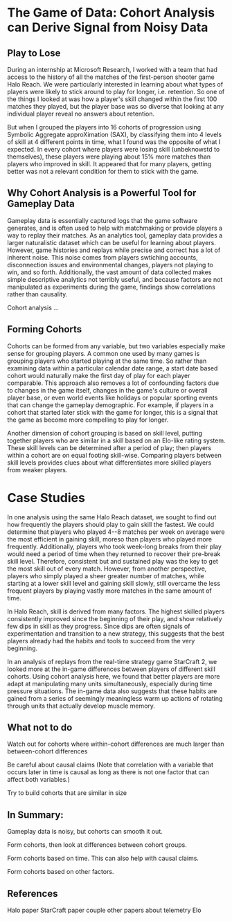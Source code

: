 # The Game of Data: Cohort Analysis can Derive Signal from Noisy Data

## Play to Lose

During an internship at Microsoft Research, I worked with a team that had access to the history of all the matches of the first-person shooter game Halo Reach. We were particularly interested in learning about what types of players were likely to stick around to play for longer, i.e. retention. So one of the things I looked at was how a player's skill changed within the first 100 matches they played, but the player base was so diverse that looking at any individual player reveal no answers about retention.

But when I grouped the players into 16 cohorts of progression using Symbolic Aggregate approXimation (SAX), by classifying them into 4 levels of skill at 4 different points in time, what I found was the opposite of what I expected. In every cohort where players were losing skill (unbeknowstd to themselves), these players were playing about 15% more matches than players who improved in skill. It appeared that for many players, getting better was not a relevant condition for them to stick with the game.

## Why Cohort Analysis is a Powerful Tool for Gameplay Data

Gameplay data is essentially captured logs that the game software generates, and is often used to help with matchmaking or provide players a way to replay their matches. As an analytics tool, gameplay data provides a larger naturalistic dataset which can be useful for learning about players. However, game histories and replays while precise and correct has a lot of inherent noise. This noise comes from players swtiching accounts, disconnection issues and environmental changes, players not playing to win, and so forth. Additionally, the vast amount of data collected makes simple descriptive analytics not terribly useful, and because factors are not manipulated as experiments during the game, findings show correlations rather than causality.

Cohort analysis ...

## Forming Cohorts

Cohorts can be formed from any variable, but two variables especially make sense for grouping players. A common one used by many games is grouping players who started playing at the same time. So rather than examining data within a particular calendar date range, a start date based cohort would naturally make the first day of play for each player comparable. This approach also removes a lot of confounding factors due to changes in the game itself, changes in the game's culture or overall player base, or even world events like holidays or popular sporting events that can change the gameplay demographic. For example, if players in a cohort that started later stick with the game for longer, this is a signal that the game as become more compelling to play for longer.

Another dimension of cohort grouping is based on skill level, putting together players who are similar in a skill based on an Elo-like rating system. These skill levels can be determined after a period of play; then players within a cohort are on equal footing skill-wise. Comparing players between skill levels provides clues about what differentiates more skilled players from weaker players.

# Case Studies 
In one analysis using the same Halo Reach dataset, we sought to find out how frequently the players should play to gain skill the fastest. We could determine that players who played 4--8 matches per week on average were the most efficient in gaining skill, moreso than players who played more frequently. Additionally, players who took week-long breaks from their play would need a period of time when they returned to recover their pre-break skill level. Therefore, consistent but and sustained play was the key to get the most skill out of every match. However, from another perspective, players who simply played a sheer greater number of matches, while starting at a lower skill level and gaining skill slowly, still overcame the less frequent players by playing vastly more matches in the same amount of time.

In Halo Reach, skill is derived from many factors. The highest skilled players consistently improved since the beginning of their play, and show relatively few dips in skill as they progress. Since dips are often signals of experimentation and transition to a new strategy, this suggests that the best players already had the habits and tools to succeed from the very beginning.

In an analysis of replays from the real-time strategy game StarCraft 2, we looked more at the in-game differences between players of different skill cohorts. Using cohort analysis here, we found that better players are more adapt at manipulating many units simultaneously, especially during time pressure situations. The in-game data also suggests that these habits are gained from a series of seemingly meaningless warm up actions of rotating through units that actually develop muscle memory.

## What not to do

Watch out for cohorts where within-cohort differences are much larger than between-cohort differences

Be careful about causal claims
(Note that correlation with a variable that occurs later in time is causal as long as there is not one factor that can affect both variables.)

Try to build cohorts that are similar in size

## In Summary:

Gameplay data is noisy, but cohorts can smooth it out.

Form cohorts, then look at differences between cohort groups.

Form cohorts based on time. This can also help with causal claims.

Form cohorts based on other factors.

## References

Halo paper
StarCraft paper
couple other papers about telemetry
Elo
